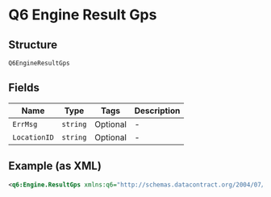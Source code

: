
# Q6 Engine Result Gps

## Structure

`Q6EngineResultGps`

## Fields

| Name | Type | Tags | Description |
|  --- | --- | --- | --- |
| `ErrMsg` | `string` | Optional | - |
| `LocationID` | `string` | Optional | - |

## Example (as XML)

```xml
<q6:Engine.ResultGps xmlns:q6="http://schemas.datacontract.org/2004/07/" />
```

